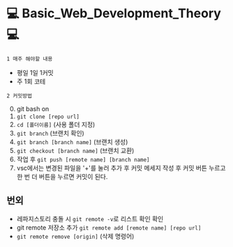 # :computer: Basic_Web_Development_Theory :computer:

`1 매주 해야할 내용`

- 평일 1일 1커밋
-  주 1회 코테

`2 커밋방법`

0. git bash on
1. `git clone [repo url]`
2. `cd [폴더이름]` (사용 폴더 지정)
3. `git branch` (브랜치 확인)
4. `git branch [branch name]` (브랜치 생성)
5. `git checkout [branch name]` (브랜치 교환)
6. 작업 후 `git push [remote name] [branch name]`
7. vsc에서는 변경된 파일을 '+'를 눌러 추가 후 커밋 메세지 작성 후 커밋 버튼 누르고 한 번 더 버튼을 누르면 커밋이 된다.

## 번외
- 레파지스토리 충돌 시 `git remote -v`로 리스트 확인 확인
- git remote 저장소 추가 `git remote add [remote name] [repo url]`
- `git remote remove [origin]` (삭제 명령어)
